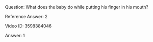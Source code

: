 Question: What does the baby do while putting his finger in his mouth?

Reference Answer: 2

Video ID: 3598384046

Answer: 1

